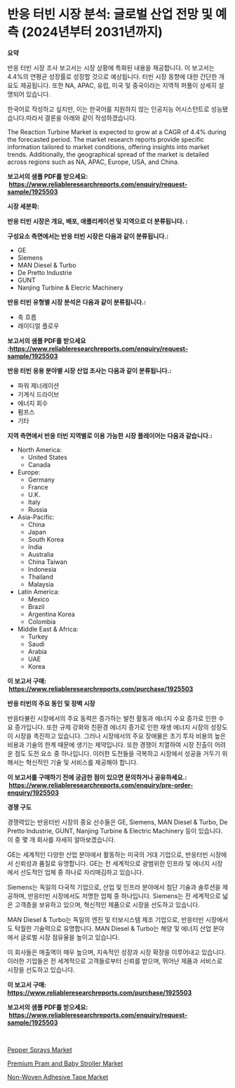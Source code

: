 <p><h1>반응 터빈 시장 분석: 글로벌 산업 전망 및 예측 (2024년부터 2031년까지)</h1></p><p><strong>요약</strong></p>
<p><p>반응 터빈 시장 조사 보고서는 시장 상황에 특화된 내용을 제공합니다. 이 보고서는 4.4%의 연평균 성장률로 성장할 것으로 예상됩니다. 터빈 시장 동향에 대한 간단한 개요도 제공됩니다. 또한 NA, APAC, 유럽, 미국 및 중국이라는 지역적 퍼풀이 상세히 설명되어 있습니다.</p><p>한국어로 작성하고 싶지만, 이는 한국어를 지원하지 않는 인공지능 어시스턴트로 성능됐습니다.따라서 결론을 아래와 같이 작성하겠습니다.</p><p>The Reaction Turbine Market is expected to grow at a CAGR of 4.4% during the forecasted period. The market research reports provide specific information tailored to market conditions, offering insights into market trends. Additionally, the geographical spread of the market is detailed across regions such as NA, APAC, Europe, USA, and China.</p></p>
<p><strong>보고서의 샘플 PDF를 받으세요: &nbsp;<a href="https://www.reliableresearchreports.com/enquiry/request-sample/1925503">https://www.reliableresearchreports.com/enquiry/request-sample/1925503</a></strong></p>
<p><strong>시장 세분화:</strong></p>
<p><strong> 반응 터빈 시장은 개요, 배포, 애플리케이션 및 지역으로 더 분류됩니다. :</strong></p>
<p><strong>구성요소 측면에서는 반응 터빈 시장은 다음과 같이 분류됩니다.:</strong></p>
<p><ul><li>GE</li><li>Siemens</li><li>MAN Diesel & Turbo</li><li>De Pretto Industrie</li><li>GUNT</li><li>Nanjing Turbine & Elecric Machinery</li></ul></p>
<p><strong> 반응 터빈 유형별 시장 분석은 다음과 같이 분류됩니다.:</strong></p>
<p><ul><li>축 흐름</li><li>레이디얼 플로우</li></ul></p>
<p><strong>보고서의 샘플 PDF를 받으세요 :<a href="https://www.reliableresearchreports.com/enquiry/request-sample/1925503">https://www.reliableresearchreports.com/enquiry/request-sample/1925503</a></strong></p>
<p><strong> 반응 터빈 응용 분야별 시장 산업 조사는 다음과 같이 분류됩니다.:</strong></p>
<p><ul><li>파워 제너레이션</li><li>기계식 드라이브</li><li>에너지 회수</li><li>펌프스</li><li>기타</li></ul></p>
<p><strong>지역 측면에서 반응 터빈 지역별로 이용 가능한 시장 플레이어는 다음과 같습니다.:</strong></p>
<p><ul>
    <li>
        North America:
        <ul>
            <li>United States</li>
            <li>Canada</li>
        </ul>
    </li>
    <li>
        Europe:
        <ul>
            <li>Germany</li>
            <li>France</li>
            <li>U.K.</li>
            <li>Italy</li>
            <li>Russia</li>
        </ul>
    </li>
    <li>
        Asia-Pacific:
        <ul>
            <li>China</li>
            <li>Japan</li>
            <li>South Korea</li>
            <li>India</li>
            <li>Australia</li>
            <li>China Taiwan</li>
            <li>Indonesia</li>
            <li>Thailand</li>
            <li>Malaysia</li>
        </ul>
    </li>
    <li>
        Latin America:
        <ul>
            <li>Mexico</li>
            <li>Brazil</li>
            <li>Argentina Korea</li>
            <li>Colombia</li>
        </ul>
    </li>
    <li>
        Middle East & Africa:
        <ul>
            <li>Turkey</li>
            <li>Saudi</li>
            <li>Arabia</li>
            <li>UAE</li>
            <li>Korea</li>
        </ul>
    </li>
    </ul></p>
<p><strong>이 보고서 구매: &nbsp;<a href="https://www.reliableresearchreports.com/purchase/1925503">https://www.reliableresearchreports.com/purchase/1925503</a></strong></p>
<p><strong>반응 터빈의 주요 동인 및 장벽 시장</strong></p>
<p><p>반응타뷸린 시장에서의 주요 동력은 증가하는 발전 활동과 에너지 수요 증가로 인한 수요 증가입니다. 또한 규제 강화와 친환경 에너지 증가로 인한 재생 에너지 시장의 성장도 이 시장을 촉진하고 있습니다. 그러나 시장에서의 주요 장애물은 초기 투자 비용의 높은 비용과 기술의 한계 때문에 생기는 제약입니다. 또한 경쟁이 치열하여 시장 진출이 어려운 점도 도전 요소 중 하나입니다. 이러한 도전들을 극복하고 시장에서 성공을 거두기 위해서는 혁신적인 기술 및 서비스를 제공해야 합니다.</p></p>
<p><strong>이 보고서를 구매하기 전에 궁금한 점이 있으면 문의하거나 공유하세요.: &nbsp;<a href="https://www.reliableresearchreports.com/enquiry/pre-order-enquiry/1925503">https://www.reliableresearchreports.com/enquiry/pre-order-enquiry/1925503</a></strong></p>
<p><strong>경쟁 구도</strong></p>
<p><p>경쟁력있는 반응터빈 시장의 중요 선수들은 GE, Siemens, MAN Diesel & Turbo, De Pretto Industrie, GUNT, Nanjing Turbine & Electric Machinery 등이 있습니다. 이 중 몇 개 회사를 자세히 알아보겠습니다.</p><p>GE는 세계적인 다양한 산업 분야에서 활동하는 미국의 거대 기업으로, 반응터빈 시장에서 신뢰성과 품질로 유명합니다. GE는 전 세계적으로 광범위한 인프라 및 에너지 시장에서 선도적인 업체 중 하나로 자리매김하고 있습니다.</p><p>Siemens는 독일의 다국적 기업으로, 산업 및 인프라 분야에서 첨단 기술과 솔루션을 제공하며, 반응터빈 시장에서도 저명한 업체 중 하나입니다. Siemens는 전 세계적으로 넓은 고객층을 보유하고 있으며, 혁신적인 제품으로 시장을 선도하고 있습니다.</p><p>MAN Diesel & Turbo는 독일의 엔진 및 터보시스템 제조 기업으로, 반응터빈 시장에서도 탁월한 기술력으로 유명합니다. MAN Diesel & Turbo는 해양 및 에너지 산업 분야에서 글로벌 시장 점유율을 높이고 있습니다.</p><p>이 회사들은 매출액이 매우 높으며, 지속적인 성장과 시장 확장을 이루어내고 있습니다. 이러한 기업들은 전 세계적으로 고객들로부터 신뢰를 받으며, 뛰어난 제품과 서비스로 시장을 선도하고 있습니다.</p></p>
<p><strong>이 보고서 구매: &nbsp; <a href="https://www.reliableresearchreports.com/purchase/1925503">https://www.reliableresearchreports.com/purchase/1925503</a></strong></p>
<p><strong>보고서의 샘플 PDF를 받으세요: &nbsp;<a href="https://www.reliableresearchreports.com/enquiry/request-sample/1925503">https://www.reliableresearchreports.com/enquiry/request-sample/1925503</a></strong><strong></strong></p>
<p>&nbsp;</p>
<p><p><a href="https://github.com/moyahfrancoestellec51j635wcx/Market-Research-Report-List-1/blob/main/pepper-sprays-market.md">Pepper Sprays Market</a></p><p><a href="https://github.com/lbird53714/Market-Research-Report-List-3/blob/main/premium-pram-and-baby-stroller-market.md">Premium Pram and Baby Stroller Market</a></p><p><a href="https://github.com/suaretopek9/Market-Research-Report-List-2/blob/main/non-woven-adhesive-tape-market.md">Non-Woven Adhesive Tape Market</a></p></p>